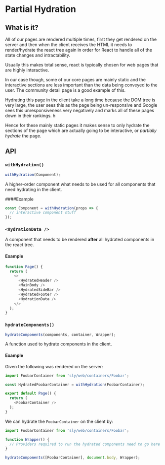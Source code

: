 # Partial Hydration

## What is it?

All of our pages are rendered multiple times, first they get rendered on the
server and then when the client receives the HTML it needs to render/hydrate
the react tree again in order for React to handle all of the state changes
and intractability.

Usually this makes total sense, react is typically chosen for web pages that
are highly interactive.

In our case though, some of our core pages are mainly static and the
interactive sections are less important than the data being conveyed to the
user. The community detail page is a good example of this.

Hydrating this page in the client take a long time because the DOM tree is
very large, the user sees this as the page being un-responsive and Google
sees this unresponsiveness very negatively and marks all of these pages down
in their rankings.
h

Hence for these mainly static pages it makes sense to only hydrate the sections
of the page which are actually going to be interactive, or _partially hydrate_
the page.

## API

### `withHydration()`

```javascript
withHydration(Component);
```

A higher-order component what needs to be used for all components that need
hydrating in the client.

####Example

```javascript
const Component = withHydration(props => {
  // interactive component stuff
});
```

### `<HydrationData />`

A component that needs to be rendered **after** all hydrated components in the
react tree.

#### Example

```javascript
function Page() {
  return (
    <>
      <HydratedHeader />
      <MainBody />
      <HydratedSideBar />
      <HydratedFooter />
      <HydrationData />
    </>
  );
}
```

### `hydrateComponents()`

```javascript
hydrateComponents(components, container, Wrapper);
```

A function used to hydrate components in the client.

#### Example

Given the following was rendered on the server:

```javascript
import FoobarContainer from 'sly/web/containers/Foobar';

const HydratedFoobarContainer = withHydration(FoobarContainer);

export default Page() {
  return (
    <FoobarContainer />
  );
}
```

We can hydrate the `FoobarContainer` on the client by:

```javascript
import FoobarContainer from 'sly/web/containers/Foobar';

function Wrapper() {
  // Providers required to run the hydrated components need to go here
}

hydrateComponents([FoobarContainer], document.body, Wrapper);
```

